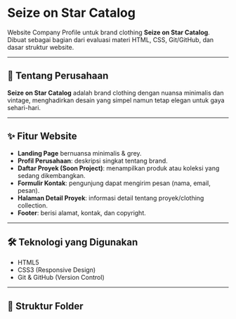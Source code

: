 # Seize on Star Catalog

Website Company Profile untuk brand clothing **Seize on Star Catalog**.  
Dibuat sebagai bagian dari evaluasi materi HTML, CSS, Git/GitHub, dan dasar struktur website.

---

## 📌 Tentang Perusahaan
**Seize on Star Catalog** adalah brand clothing dengan nuansa minimalis dan vintage, menghadirkan desain yang simpel namun tetap elegan untuk gaya sehari-hari.

---

## ✨ Fitur Website
- **Landing Page** bernuansa minimalis & grey.
- **Profil Perusahaan**: deskripsi singkat tentang brand.
- **Daftar Proyek (Soon Project)**: menampilkan produk atau koleksi yang sedang dikembangkan.
- **Formulir Kontak**: pengunjung dapat mengirim pesan (nama, email, pesan).
- **Halaman Detail Proyek**: informasi detail tentang proyek/clothing collection.
- **Footer**: berisi alamat, kontak, dan copyright.

---

## 🛠 Teknologi yang Digunakan
- HTML5
- CSS3 (Responsive Design)
- Git & GitHub (Version Control)

---

## 📂 Struktur Folder
